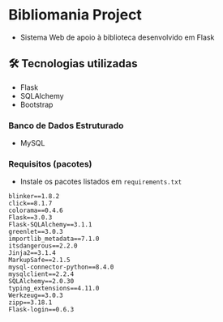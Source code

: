 # Bibliomania Project
- Sistema Web de apoio à biblioteca desenvolvido em Flask

## 🛠️ Tecnologias utilizadas
- Flask
- SQLAlchemy
- Bootstrap

### Banco de Dados Estruturado
- MySQL

### Requisitos (pacotes)
- Instale os pacotes listados em `requirements.txt`

```
blinker==1.8.2
click==8.1.7
colorama==0.4.6
Flask==3.0.3
Flask-SQLAlchemy==3.1.1
greenlet==3.0.3
importlib_metadata==7.1.0
itsdangerous==2.2.0
Jinja2==3.1.4
MarkupSafe==2.1.5
mysql-connector-python==8.4.0
mysqlclient==2.2.4
SQLAlchemy==2.0.30
typing_extensions==4.11.0
Werkzeug==3.0.3
zipp==3.18.1
Flask-login==0.6.3
```



